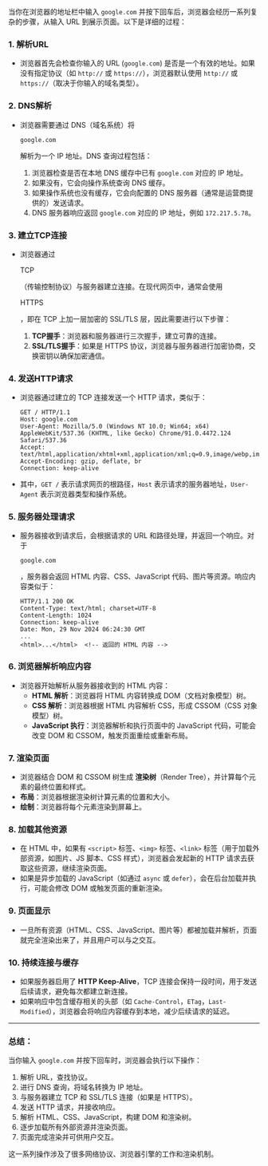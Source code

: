 当你在浏览器的地址栏中输入 `google.com` 并按下回车后，浏览器会经历一系列复杂的步骤，从输入 URL 到展示页面。以下是详细的过程：

### 1. **解析URL**

- 浏览器首先会检查你输入的 URL (`google.com`) 是否是一个有效的地址。如果没有指定协议（如 `http://` 或 `https://`），浏览器默认使用 `http://` 或 `https://`（取决于你输入的域名类型）。

### 2. **DNS解析**

- 浏览器需要通过 DNS（域名系统）将 

  ```
  google.com
  ```

   解析为一个 IP 地址。DNS 查询过程包括： 

  1. 浏览器检查是否在本地 DNS 缓存中已有 `google.com` 对应的 IP 地址。
  2. 如果没有，它会向操作系统查询 DNS 缓存。
  3. 如果操作系统也没有缓存，它会向配置的 DNS 服务器（通常是运营商提供的）发送请求。
  4. DNS 服务器响应返回 `google.com` 对应的 IP 地址，例如 `172.217.5.78`。

### 3. **建立TCP连接**

- 浏览器通过 

  TCP

  （传输控制协议）与服务器建立连接。在现代网页中，通常会使用 

  HTTPS

  ，即在 TCP 上加一层加密的 SSL/TLS 层，因此需要进行以下步骤： 

  1. **TCP握手**：浏览器和服务器进行三次握手，建立可靠的连接。
  2. **SSL/TLS握手**：如果是 HTTPS 协议，浏览器与服务器进行加密协商，交换密钥以确保加密通信。

### 4. **发送HTTP请求**

- 浏览器通过建立的 TCP 连接发送一个 HTTP 请求，类似于： 

  ```
  GET / HTTP/1.1
  Host: google.com
  User-Agent: Mozilla/5.0 (Windows NT 10.0; Win64; x64) AppleWebKit/537.36 (KHTML, like Gecko) Chrome/91.0.4472.124 Safari/537.36
  Accept: text/html,application/xhtml+xml,application/xml;q=0.9,image/webp,image/apng,*/*;q=0.8
  Accept-Encoding: gzip, deflate, br
  Connection: keep-alive
  ```

- 其中，`GET /` 表示请求网页的根路径，`Host` 表示请求的服务器地址，`User-Agent` 表示浏览器类型和操作系统。

### 5. **服务器处理请求**

- 服务器接收到请求后，会根据请求的 URL 和路径处理，并返回一个响应。对于 

  ```
  google.com
  ```

  ，服务器会返回 HTML 内容、CSS、JavaScript 代码、图片等资源。响应内容类似于： 

  ```
  HTTP/1.1 200 OK
  Content-Type: text/html; charset=UTF-8
  Content-Length: 1024
  Connection: keep-alive
  Date: Mon, 29 Nov 2024 06:24:30 GMT
  ...
  <html>...</html>  <!-- 返回的 HTML 内容 -->
  ```

### 6. **浏览器解析响应内容**

- 浏览器开始解析从服务器接收到的 HTML 内容： 
  - **HTML 解析**：浏览器将 HTML 内容转换成 DOM（文档对象模型）树。
  - **CSS 解析**：浏览器根据 HTML 内容解析 CSS，形成 CSSOM（CSS 对象模型）树。
  - **JavaScript 执行**：浏览器解析和执行页面中的 JavaScript 代码，可能会改变 DOM 和 CSSOM，触发页面重绘或重新布局。

### 7. **渲染页面**

- 浏览器结合 DOM 和 CSSOM 树生成 **渲染树**（Render Tree），并计算每个元素的最终位置和样式。
- **布局**：浏览器根据渲染树计算元素的位置和大小。
- **绘制**：浏览器将每个元素渲染到屏幕上。

### 8. **加载其他资源**

- 在 HTML 中，如果有 `<script>` 标签、`<img>` 标签、`<link>` 标签（用于加载外部资源，如图片、JS 脚本、CSS 样式），浏览器会发起新的 HTTP 请求去获取这些资源，继续渲染页面。
- 如果是异步加载的 JavaScript（如通过 `async` 或 `defer`），会在后台加载并执行，可能会修改 DOM 或触发页面的重新渲染。

### 9. **页面显示**

- 一旦所有资源（HTML、CSS、JavaScript、图片等）都被加载并解析，页面就完全渲染出来了，并且用户可以与之交互。

### 10. **持续连接与缓存**

- 如果服务器启用了 **HTTP Keep-Alive**，TCP 连接会保持一段时间，用于发送后续请求，避免每次都建立新连接。
- 如果响应中包含缓存相关的头部（如 `Cache-Control`，`ETag`，`Last-Modified`），浏览器会将响应内容缓存到本地，减少后续请求的延迟。

------

### 总结：

当你输入 `google.com` 并按下回车时，浏览器会执行以下操作：

1. 解析 URL，查找协议。
2. 进行 DNS 查询，将域名转换为 IP 地址。
3. 与服务器建立 TCP 和 SSL/TLS 连接（如果是 HTTPS）。
4. 发送 HTTP 请求，并接收响应。
5. 解析 HTML、CSS、JavaScript，构建 DOM 和渲染树。
6. 逐步加载所有外部资源并渲染页面。
7. 页面完成渲染并可供用户交互。

这一系列操作涉及了很多网络协议、浏览器引擎的工作和渲染机制。